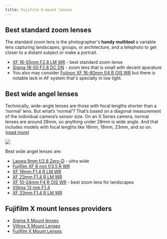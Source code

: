 ```yaml
---
title: Fujifilm X-mount lenses
---
```


## Best standard zoom lenses

The standard zoom lens is the photographer's **handy multitool** a variable lens capturing landscapes, groups, or architecture, and a telephoto to get closer to a distant subject or make a portrait.

- [XF 16-55mm F2.8 LM WR](https://fujifilm-x.com/global/products/lenses/xf16-55mmf28-r-lm-wr/) - best standard zoom lense
- [Sigma 18-50 F2.8 DC DN](https://www.sigma-global.com/en/lenses/c021_18_50_28/) - zoom lens that is small with decent aparature
- You also may consider [Fujinon XF 16-80mm f/4 R OIS WR](https://fujifilm-x.com/global/products/lenses/xf16-80mmf4-r-ois-wr/) but there is notable lack in AF system that's specially in low light.

## Best wide angel lenses

Technically, wide-angle lenses are those with focal lengths shorter than a
‘normal’ lens. But what’s ‘normal’? That’s based on a diagonal measurement of
the individual camera’s sensor size. On an X Series camera, normal lenses are
around 28mm, so anything under 28mm is wide angle. And that includes models with
focal lengths like 16mm, 18mm, 23mm, and so on.
([read more](https://fujifilm-x.com/en-us/exposure-center/which-wide-angle-lens-for-landscapes/))

![](http://ozzyczech.cz/i/focal-length.jpg)

Best wide angel lenses are:

- [Laowa 9mm f/2.8 Zero-D](https://www.venuslens.net/product/9mm/) - ultra wide
- [Fujifilm XF 8 mm f/3,5 R WR](https://fujifilm-x.com/global/products/lenses/xf8mmf35-r-wr/)
- [XF 18mm F1.4 R LM WR](https://fujifilm-x.com/global/products/lenses/xf18mmf14-r-lm-wr/)
- [XF 23mm F1.4 R LM WR](https://fujifilm-x.com/global/products/lenses/xf23mmf14-r-lm-wr/)
- [XF 10-24mm F4 R OIS WR](https://fujifilm-x.com/global/products/lenses/xf10-24mmf4-r-ois-wr/) -
  best zoom lens for landscapes
- [Viltrox 13 mm F1.4](https://viltroxstore.com/products/13mm-f14-af-lens-for-fujifilm-x-mount-camera-models)
- [XF 33mm F1.4 R LM WR](https://fujifilm-x.com/global/products/lenses/xf33mmf14-r-lm-wr/)

## Fujifilm X mount lenses providers

- [Sigma X Mount lenses](https://www.sigma-global.com/en/magazine/m_series/others-lenses/fujifilm-x-mount/sigma_xmount_lenses/)
- [Viltrox X Mount Lenses](https://viltroxstore.com/collections/all/x-mount)
- [Fujifilm X Mount Lenses](https://fujifilm-x.com/global/products/lenses/)
